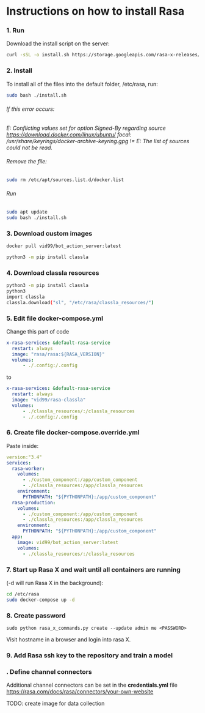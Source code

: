 # Instructions on how to install Rasa

### 1. Run
Download the install script on the server:
```bash
curl -sSL -o install.sh https://storage.googleapis.com/rasa-x-releases/0.40.1/install.sh
```

### 2. Install
To install all of the files into the default folder, /etc/rasa, run:
```bash
sudo bash ./install.sh
```

###### If this error occurs: 
*E: Conflicting values set for option Signed-By regarding source https://download.docker.com/linux/ubuntu/ focal: /usr/share/keyrings/docker-archive-keyring.gpg != 
E: The list of sources could not be read.*

###### Remove the file: 
```bash
sudo rm /etc/apt/sources.list.d/docker.list
```

###### Run
```bash
sudo apt update
sudo bash ./install.sh
```

### 3. Download custom images
```bash
docker pull vid99/bot_action_server:latest
```

```bash
python3 -m pip install classla
```

### 4. Download classla resources 
```bash
python3 -m pip install classla
python3
import classla
classla.download("sl", "/etc/rasa/classla_resources/")
```

### 5. Edit file  docker-compose.yml

Change this part of code
```yaml
x-rasa-services: &default-rasa-service
  restart: always
  image: "rasa/rasa:${RASA_VERSION}"
  volumes:
      - ./.config:/.config
```
to
```yaml
x-rasa-services: &default-rasa-service
  restart: always
  image: "vid99/rasa-classla"
  volumes:
      - ./classla_resources/:/classla_resources
      - ./.config:/.config
```

### 6. Create file  docker-compose.override.yml
Paste inside:
```yaml
version:"3.4"
services:
  rasa-worker:
    volumes:
      - ./custom_component:/app/custom_component
      - ./classla_resources:/app/classla_resources
    environment:
      PYTHONPATH: "${PYTHONPATH}:/app/custom_component"
  rasa-production:
    volumes:
      - ./custom_component:/app/custom_component
      - ./classla_resources:/app/classla_resources
    environment:
      PYTHONPATH: "${PYTHONPATH}:/app/custom_component"
  app:
    image: vid99/bot_action_server:latest
    volumes:
      - ./classla_resources/:/classla_resources
```

### 7. Start up Rasa X and wait until all containers are running 
(-d will run Rasa X in the background):
```bash
cd /etc/rasa
sudo docker-compose up -d
```

### 8. Create password
`sudo python rasa_x_commands.py create --update admin me <PASSWORD>`

Visit hostname in a browser and login into rasa X.

### 9. Add Rasa ssh key to the repository and train a model

### . Define channel connectors
Additional channel connectors can be set in the **credentials.yml** file
https://rasa.com/docs/rasa/connectors/your-own-website

TODO: create image for data collection
